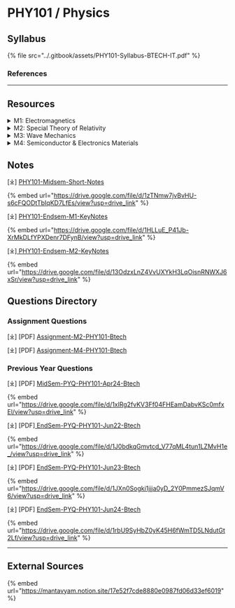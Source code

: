 # PHY101 / Physics

## Syllabus

{% file src="../.gitbook/assets/PHY101-Syllabus-BTECH-IT.pdf" %}

### References

***

## Resources

<details>

<summary>M1: Electromagnetics</summary>



</details>

<details>

<summary>M2: Special Theory of Relativity</summary>



</details>

<details>

<summary>M3: Wave Mechanics</summary>



</details>

<details>

<summary>M4: Semiconductor &#x26; Electronics Materials</summary>



</details>

## Notes

\[⤓] [PHY101-Midsem-Short-Notes](https://drive.google.com/file/d/1zTNmw7jvBvHU-s6cFQODtTbIqKD7LfEs/view?usp=drive_link)

{% embed url="https://drive.google.com/file/d/1zTNmw7jvBvHU-s6cFQODtTbIqKD7LfEs/view?usp=drive_link" %}

\[⤓] [PHY101-Endsem-M1-KeyNotes](https://drive.google.com/file/d/1HLLuE_P41Jb-XrMkDLfYPXDenr7DFynB/view?usp=drive_link)

{% embed url="https://drive.google.com/file/d/1HLLuE_P41Jb-XrMkDLfYPXDenr7DFynB/view?usp=drive_link" %}

\[⤓][ PHY101-Endsem-M2-KeyNotes](https://drive.google.com/file/d/13OdzxLnZ4VvUXYkH3LqOisnRNWXJ6xSr/view?usp=drive_link)

{% embed url="https://drive.google.com/file/d/13OdzxLnZ4VvUXYkH3LqOisnRNWXJ6xSr/view?usp=drive_link" %}

## Questions Directory

### Assignment Questions

\[⤓] \[PDF] [Assignment-M2-PHY101-Btech](https://drive.google.com/file/d/1EJXcc9Kb1BAX768nx_u5jYh42DpHGlV0/view?usp=drive_link)

\[⤓] \[PDF] [Assignment-M4-PHY101-Btech](https://drive.google.com/file/d/1AH-tllazzu5_1vrhzaRIi6JXKmo53Q2b/view?usp=drive_link)

### Previous Year Questions

\[⤓] \[PDF] [MidSem-PYQ-PHY101-Apr24-Btech](https://drive.google.com/file/d/1xlRg2fvKV3Ff04FHEamDabvKSc0mfxEl/view?usp=drive_link)

{% embed url="https://drive.google.com/file/d/1xlRg2fvKV3Ff04FHEamDabvKSc0mfxEl/view?usp=drive_link" %}

\[⤓] \[PDF][ EndSem-PYQ-PHY101-Jun22-Btech](https://drive.google.com/file/d/1J0bdkqGmvtcd_V77qML4tun1LZMvH1e_/view?usp=drive_link)

{% embed url="https://drive.google.com/file/d/1J0bdkqGmvtcd_V77qML4tun1LZMvH1e_/view?usp=drive_link" %}

\[⤓] \[PDF] [EndSem-PYQ-PHY101-Jun23-Btech](https://drive.google.com/file/d/1JXn0Sogki1jjja0yD_2Y0PmmezSJqmV6/view?usp=drive_link)

{% embed url="https://drive.google.com/file/d/1JXn0Sogki1jjja0yD_2Y0PmmezSJqmV6/view?usp=drive_link" %}

\[⤓] \[PDF] [EndSem-PYQ-PHY101-Jun24-Btech](https://drive.google.com/file/d/1rbU9SyHbZ0yK45H6fWmTD5LNdutGt2Lf/view?usp=drive_link)

{% embed url="https://drive.google.com/file/d/1rbU9SyHbZ0yK45H6fWmTD5LNdutGt2Lf/view?usp=drive_link" %}

***

## External Sources

{% embed url="https://mantavyam.notion.site/17e52f7cde8880e0987fd06d33ef6019" %}
